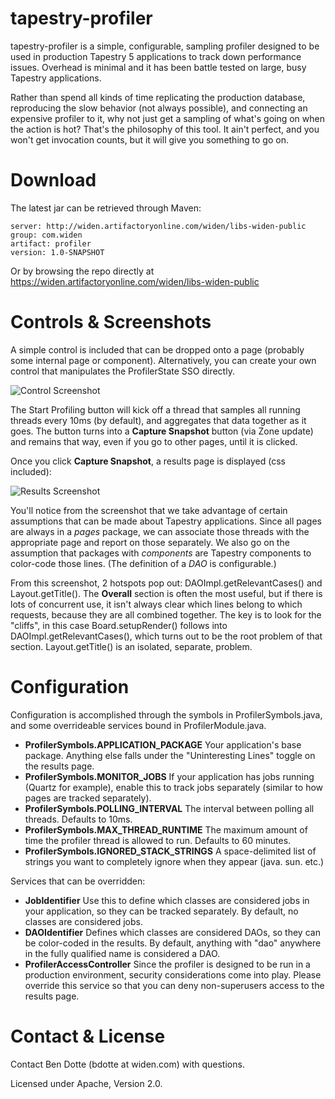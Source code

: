 # tapestry-profiler

tapestry-profiler is a simple, configurable, sampling profiler designed to be used in production
Tapestry 5 applications to track down performance issues. Overhead is minimal and it has been battle
tested on large, busy Tapestry applications.

Rather than spend all kinds of time replicating the production database, reproducing the slow behavior
(not always possible), and connecting an expensive profiler to it, why not just get a sampling of
what's going on when the action is hot? That's the philosophy of this tool. It ain't perfect, and
you won't get invocation counts, but it will give you something to go on.

# Download

The latest jar can be retrieved through Maven:

```
server: http://widen.artifactoryonline.com/widen/libs-widen-public
group: com.widen
artifact: profiler
version: 1.0-SNAPSHOT
```

Or by browsing the repo directly at https://widen.artifactoryonline.com/widen/libs-widen-public

# Controls & Screenshots

A simple control is included that can be dropped onto a page (probably some internal page or component).
Alternatively, you can create your own control that manipulates the ProfilerState SSO directly.

![Control Screenshot](https://raw.github.com/bdotte/tapestry-profiler/master/control-screenshot.png)

The Start Profiling button will kick off a thread that samples all running threads every 10ms (by default),
and aggregates that data together as it goes. The button turns into a __Capture Snapshot__ button (via Zone update)
and remains that way, even if you go to other pages, until it is clicked.

Once you click __Capture Snapshot__, a results page is displayed (css included):

![Results Screenshot](https://raw.github.com/bdotte/tapestry-profiler/master/results-screenshot.png)

You'll notice from the screenshot that we take advantage of certain assumptions that can be made about
Tapestry applications. Since all pages are always in a *pages* package, we can associate those threads
with the appropriate page and report on those separately. We also go on the assumption that packages
with *components* are Tapestry components to color-code those lines. (The definition of a *DAO* is
configurable.)

From this screenshot, 2 hotspots pop out: DAOImpl.getRelevantCases() and Layout.getTitle(). The
__Overall__ section is often the most useful, but if there is lots of concurrent use, it isn't always
clear which lines belong to which requests, because they are all combined together. The key is to look
for the "cliffs", in this case Board.setupRender() follows into DAOImpl.getRelevantCases(), which turns
out to be the root problem of that section. Layout.getTitle() is an isolated, separate, problem.

# Configuration

Configuration is accomplished through the symbols in ProfilerSymbols.java, and some overrideable services
bound in ProfilerModule.java.

* __ProfilerSymbols.APPLICATION_PACKAGE__ Your application's base package. Anything else falls under the
"Uninteresting Lines" toggle on the results page.
* __ProfilerSymbols.MONITOR_JOBS__ If your application has jobs running (Quartz for example), enable this
to track jobs separately (similar to how pages are tracked separately).
* __ProfilerSymbols.POLLING_INTERVAL__ The interval between polling all threads. Defaults to 10ms.
* __ProfilerSymbols.MAX_THREAD_RUNTIME__ The maximum amount of time the profiler thread is allowed to run.
Defaults to 60 minutes.
* __ProfilerSymbols.IGNORED_STACK_STRINGS__ A space-delimited list of strings you want to completely ignore
when they appear (java. sun. etc.)

Services that can be overridden:

* __JobIdentifier__ Use this to define which classes are considered jobs in your application, so they can
be tracked separately. By default, no classes are considered jobs.
* __DAOIdentifier__ Defines which classes are considered DAOs, so they can be color-coded in the results.
By default, anything with "dao" anywhere in the fully qualified name is considered a DAO.
* __ProfilerAccessController__ Since the profiler is designed to be run in a production environment,
security considerations come into play. Please override this service so that you can deny non-superusers
access to the results page.

# Contact & License

Contact Ben Dotte (bdotte at widen.com) with questions.

Licensed under Apache, Version 2.0.